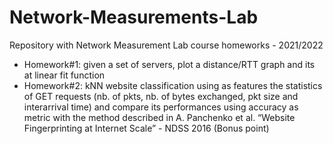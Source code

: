 # Network-Measurements-Lab
Repository with Network Measurement Lab course homeworks - 2021/2022
- Homework#1: given a set of servers, plot a distance/RTT graph and its at linear fit function
- Homework#2: kNN website classification using as features the statistics of GET requests (nb. of pkts, nb. of bytes exchanged, pkt size and interarrival time) and compare its performances using accuracy as metric with the method described in A. Panchenko et al. “Website Fingerprinting at Internet Scale” - NDSS 2016 (Bonus point)
